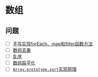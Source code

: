 # 数组

## 问题

- [ ] [手写实现forEach、map和filter函数方法]()
- [ ] [数组去重]()
- [ ] [乱序]()
- [ ] [数组扁平化]()
- [ ] [`Array.prototype.sort`实现原理]()
